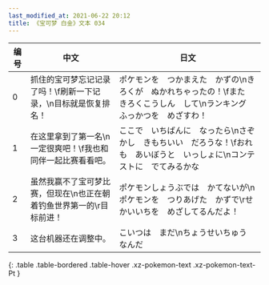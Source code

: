 ```yaml
---
last_modified_at: 2021-06-22 20:12
title: 《宝可梦 白金》文本 034
---
```

| 编号 | 中文 | 日文 |
| ---- | ---- | ---- |
| 0 | 抓住的宝可梦忘记记录了吗！\f刷新一下记录，\n目标就是恢复排名！ | ポケモンを　つかまえた　かずの\nきろくが　ぬかれちゃったの！\fまた　きろくこうしん　して\nランキング　ふっかつを　めざすわ！ |
| 1 | 在这里拿到了第一名\n一定很爽吧！\f我也和同伴一起比赛看看吧。 | ここで　いちばんに　なったら\nさぞかし　きもちいい　だろうな！\fおれも　あいぼうと　いっしょに\nコンテストに　でてみるかな |
| 2 | 虽然我赢不了宝可梦比赛，但现在\n也正在朝着钓鱼世界第一的\r目标前进！ | ポケモンしょうぶでは　かてないが\nポケモンを　つりあげた　かずで\rせかいいちを　めざしてるんだよ！ |
| 3 | 这台机器还在调整中。 | こいつは　まだ\nちょうせいちゅう　なんだ |
{: .table .table-bordered .table-hover .xz-pokemon-text .xz-pokemon-text-Pt }